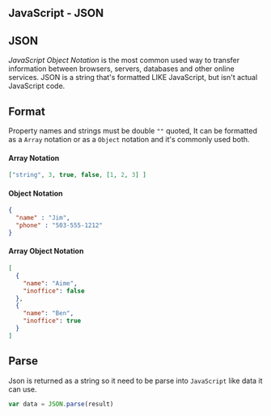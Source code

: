 ## JavaScript - JSON



## JSON
*JavaScript Object Notation* is the most common used way to transfer information between browsers, servers, databases and other online services. JSON is a string that's formatted LIKE JavaScript, but isn't actual JavaScript code.

## Format
Property names and strings must be double `""` quoted, It can be formatted as a `Array` notation or as a `Object` notation and it's commonly used both.

#### Array Notation
```json
["string", 3, true, false, [1, 2, 3] ]
```

#### Object Notation
```json
{
  "name" : "Jim",
  "phone" : "503-555-1212"
}
```

#### Array Object Notation
```json
[
  {
    "name": "Aime",
    "inoffice": false
  },
  {
    "name": "Ben",
    "inoffice": true
  }
]
```

## Parse
Json is returned as a string so it need to be parse into `JavaScript` like data it can use.

```js
var data = JSON.parse(result)
```
